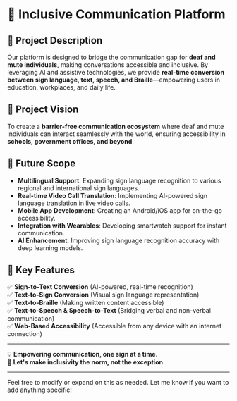 # 👐 Inclusive Communication Platform  

## 📌 Project Description  
Our platform is designed to bridge the communication gap for **deaf and mute individuals**, making conversations accessible and inclusive. By leveraging AI and assistive technologies, we provide **real-time conversion between sign language, text, speech, and Braille**—empowering users in education, workplaces, and daily life.  

## 🎯 Project Vision  
To create a **barrier-free communication ecosystem** where deaf and mute individuals can interact seamlessly with the world, ensuring accessibility in **schools, government offices, and beyond**.  

## 🔮 Future Scope  
- **Multilingual Support**: Expanding sign language recognition to various regional and international sign languages.  
- **Real-time Video Call Translation**: Implementing AI-powered sign language translation in live video calls.  
- **Mobile App Development**: Creating an Android/iOS app for on-the-go accessibility.  
- **Integration with Wearables**: Developing smartwatch support for instant communication.  
- **AI Enhancement**: Improving sign language recognition accuracy with deep learning models.  

## 🚀 Key Features  
✅ **Sign-to-Text Conversion** (AI-powered, real-time recognition)  
✅ **Text-to-Sign Conversion** (Visual sign language representation)  
✅ **Text-to-Braille** (Making written content accessible)  
✅ **Text-to-Speech & Speech-to-Text** (Bridging verbal and non-verbal communication)  
✅ **Web-Based Accessibility** (Accessible from any device with an internet connection)  

---

💡 **Empowering communication, one sign at a time.**  
🔗 **Let's make inclusivity the norm, not the exception.**  

---

Feel free to modify or expand on this as needed. Let me know if you want to add anything specific!  
